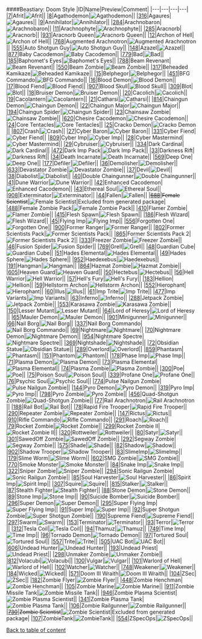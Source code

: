 ####Beastiary: Doom Style
|ID|Name|Preview|Comment|
|---|---|---|---|
|[7](../data/0007.zip)|Afrit|![Afrit](images/beastiary/afrit.png)||
|[8](../data/0008.zip)|Agathodemon|![Agathodemon](images/beastiary/agathodemon.png)||
|[316](../data/0316.zip)|Agaures|![Agaures](images/beastiary/agaures.png)||
|[9](../data/0009.zip)|Annihilator|![Annihilator](images/beastiary/annihilator.png)||
|[284](../data/0284.zip)|Arachnobaron|![Arachnobaron](images/beastiary/arachnobaron.png)||
|[11](../data/0011.zip)|Arachnophyte|![Arachnophyte](images/beastiary/arachnophyte.png)||
|[285](../data/0285.zip)|Aracnorb|![Aracnorb](images/beastiary/aracnorb.png)||
|[931](../data/0931.zip)|Aracnorb Queen|![Aracnorb Queen](images/beastiary/aracnorbqueen.png)||
|[12](../data/0012.zip)|Archon of Hell|![Archon of Hell](images/beastiary/archonofhell.png)||
|[768](../data/0768.zip)|Augmented Arachnotron|![Augmented Arachnotron](images/beastiary/arachnotronmk2.png)||
|[555](../data/0555.zip)|Auto Shotgun Guy|![Auto Shotgun Guy](images/beastiary/autoshotgunguy.png)||
|[148](../data/0148.zip)|Azazel|![Azazel](images/beastiary/azazel.png)||
|[877](../data/0877.zip)|Baby Cacodemon|![Baby Cacodemon](images/beastiary/babycaco.png)||
|[779](../data/0779.zip)|Bad|![Bad](images/beastiary/bad.png)||
|[185](../data/0185.zip)|Baphomet's Eyes|![Baphomet's Eyes](images/beastiary/eyes.png)||
|[788](../data/0788.zip)|Beam Revenant|![Beam Revenant](images/beastiary/beamrevenant.png)||
|[550](../data/0550.zip)|Beam Zombie|![Beam Zombie](images/beastiary/beamzombie.png)||
|[317](../data/0317.zip)|Beheaded Kamikaze|![Beheaded Kamikaze](images/beastiary/beheadedkamikazi.png)||
|[15](../data/0015.zip)|Belphegor|![Belphegor](images/beastiary/belphegor.png)||
|[451](../data/0451.zip)|BFG Commando|![BFG Commando](images/beastiary/bfgcommando.png)||
|[16](../data/0016.zip)|Blood Demon|![Blood Demon](images/beastiary/blooddemon.png)||
|[17](../data/0017.zip)|Blood Fiend|![Blood Fiend](images/beastiary/bloodfiend.png)||
|[907](../data/0907.zip)|Blood Skull|![Blood Skull](images/beastiary/bloodskull.png)||
|[309](../data/0309.zip)|Blot|![Blot](images/beastiary/blot.png)||
|[18](../data/0018.zip)|Bruiser Demon|![Bruiser Demon](images/beastiary/bruiserdemon.png)||
|[20](../data/0020.zip)|Cacolich|![Cacolich](images/beastiary/cacolich.png)||
|[19](../data/0019.zip)|Cacolantern|![Cacolantern](images/beastiary/cacolantern.png)||
|[21](../data/0021.zip)|Catharsi|![Catharsi](images/beastiary/catharsi.png)||
|[814](../data/0814.zip)|Chaingun Demon|![Chaingun Demon](images/beastiary/chaingundemon.png)||
|[22](../data/0022.zip)|Chaingun Major|![Chaingun Major](images/beastiary/chaingunmajor.png)||
|[194](../data/0194.zip)|Chaingun Spider|![Chaingun Spider](images/beastiary/chaingunspider.png)||
|[23](../data/0023.zip)|Chainsaw Zombie|![Chainsaw Zombie](images/beastiary/chainsawzombie.png)||
|[620](../data/0620.zip)|Chesire Cacodemon|![Chesire Cacodemon](images/beastiary/chesirecacodemon.png)||
|[24](../data/0024.zip)|Core Tentacles|![Core Tentacles](images/beastiary/coretentacles.png)||
|[25](../data/0025.zip)|Cracko Demon|![Cracko Demon](images/beastiary/crackodemon.png)||
|[807](../data/0807.zip)|Crash|![Crash](images/beastiary/crash.png)||
|[27](../data/0027.zip)|Cyber Baron|![Cyber Baron](images/beastiary/cyberbaron.png)||
|[331](../data/0331.zip)|Cyber Fiend|![Cyber Fiend](images/beastiary/cyberfiend.png)||
|[809](../data/0809.zip)|Cyber Imp|![Cyber Imp](images/beastiary/cyberimp.png)||
|[28](../data/0028.zip)|Cyber Mastermind|![Cyber Mastermind](images/beastiary/cybermastermind.png)||
|[29](../data/0029.zip)|Cybruiser|![Cybruiser](images/beastiary/cybruiser.png)||
|[334](../data/0334.zip)|Dark Cardinal|![Dark Cardinal](images/beastiary/darkcardinal.png)||
|[472](../data/0472.zip)|Dark Imp Pack|![Dark Imp Pack](images/beastiary/darkimppack.png)||
|[33](../data/0033.zip)|Darkness Rift|![Darkness Rift](images/beastiary/darknessrift.png)||
|[34](../data/0034.zip)|Death Incarnate|![Death Incarnate](images/beastiary/deathincarnate.png)||
|[569](../data/0569.zip)|Deep One|![Deep One](images/beastiary/deepone.png)||
|[177](../data/0177.zip)|Defiler|![Defiler](images/beastiary/defiler.png)||
|[36](../data/0036.zip)|Demolisher|![Demolisher](images/beastiary/demolisher.png)||
|[633](../data/0633.zip)|Devastator Zombie|![Devastator Zombie](images/beastiary/devastatorzombie.png)||
|[37](../data/0037.zip)|Devil|![Devil](images/beastiary/devil.png)||
|[38](../data/0038.zip)|Diabolist|![Diabolist](images/beastiary/diabolist.png)||
|[40](../data/0040.zip)|Double Chaingunner|![Double Chaingunner](images/beastiary/doublechaingunner.png)||
|[41](../data/0041.zip)|Dune Warrior|![Dune Warrior](images/beastiary/dunewarrior.png)||
|[42](../data/0042.zip)|Enhanced Cacodemon|![Enhanced Cacodemon](images/beastiary/enhancedcaco.png)||
|[43](../data/0043.zip)|Ethereal Soul|![Ethereal Soul](images/beastiary/etherealsoul.png)||
|[908](../data/0908.zip)|Exterminator|![Exterminator](images/beastiary/exterminator.png)||
|[44](../data/0044.zip)|Fallen|![Fallen](images/beastiary/fallen.png)||
|~~[688](../data/0688.zip)~~|~~Female Scientist~~|![Female Scientist](images/beastiary/femalescientist.png)|Excluded from generated package|
|[488](../data/0488.zip)|Female Zombie Pack|![Female Zombie Pack](images/beastiary/femalezombiepack.png)||
|[410](../data/0410.zip)|Flamer Zombie|![Flamer Zombie](images/beastiary/flamerzombie.png)||
|[415](../data/0415.zip)|Flesh Spawn|![Flesh Spawn](images/beastiary/fleshspawn.png)||
|[186](../data/0186.zip)|Flesh Wizard|![Flesh Wizard](images/beastiary/fleshwizard.png)||
|[45](../data/0045.zip)|Flying Imp|![Flying Imp](images/beastiary/flyingimp.png)||
|[556](../data/0556.zip)|Forgotten One|![Forgotten One](images/beastiary/forgottenone.png)||
|[900](../data/0900.zip)|Former Ranger|![Former Ranger](images/beastiary/formerranger.png)||
|[802](../data/0802.zip)|Former Scientists Pack|![Former Scientists Pack](images/beastiary/formerscientists.png)||
|[865](../data/0865.zip)|Former Scientists Pack 2|![Former Scientists Pack 2](images/beastiary/formerscientists2.png)||
|[333](../data/0333.zip)|Freezer Zombie|![Freezer Zombie](images/beastiary/freezerzombie.png)||
|[46](../data/0046.zip)|Fusion Spider|![Fusion Spider](images/beastiary/fusionspider.png)||
|[769](../data/0769.zip)|Grell|![Grell](images/beastiary/grell.png)||
|[48](../data/0048.zip)|Guardian Cube|![Guardian Cube](images/beastiary/guardiancube.png)||
|[51](../data/0051.zip)|Hades Elemental|![Hades Elemental](images/beastiary/helemental.png)||
|[49](../data/0049.zip)|Hades Sphere|![Hades Sphere](images/beastiary/hadessphere.png)||
|[952](../data/0952.zip)|Haedexebus|![Haedexebus](images/beastiary/haedexebus.png)||
|[191](../data/0191.zip)|Hangman|![Hangman](images/beastiary/hangman.png)||
|[864](../data/0864.zip)|Hazmat Zombie|![Hazmat Zombie](images/beastiary/hazmatzombie.png)||
|[605](../data/0605.zip)|Heaven Guard|![Heaven Guard](images/beastiary/heavenguard.png)||
|[50](../data/0050.zip)|Hectebus|![Hectebus](images/beastiary/hectebus.png)||
|[56](../data/0056.zip)|Hell Warrior|![Hell Warrior](images/beastiary/hellwarrior.png)||
|[57](../data/0057.zip)|Hell's Fury|![Hell's Fury](images/beastiary/hellsfury.png)||
|[183](../data/0183.zip)|Hellion|![Hellion](images/beastiary/hellion.png)||
|[59](../data/0059.zip)|Hellstorm Archon|![Hellstorm Archon](images/beastiary/hellstormarchon.png)||
|[552](../data/0552.zip)|Hierophant|![Hierophant](images/beastiary/hierophant.png)||
|[60](../data/0060.zip)|Illus|![Illus](images/beastiary/illus.png)||
|[61](../data/0061.zip)|Imp Trite|![Imp Trite](images/beastiary/imptrite.png)||
|[477](../data/0477.zip)|Imp Variants|![Imp Variants](images/beastiary/impvariants.png)||
|[63](../data/0063.zip)|Inferno|![Inferno](images/beastiary/inferno.png)||
|[288](../data/0288.zip)|Jetpack Zombie|![Jetpack Zombie](images/beastiary/jetpackzombie.png)||
|[553](../data/0553.zip)|Karasawa Zombie|![Karasawa Zombie](images/beastiary/karasawaguy.png)||
|[150](../data/0150.zip)|Lesser Mutant|![Lesser Mutant](images/beastiary/lessermutant.png)||
|[64](../data/0064.zip)|Lord of Heresy|![Lord of Heresy](images/beastiary/lordofheresy.png)||
|[65](../data/0065.zip)|Mauler Demon|![Mauler Demon](images/beastiary/maulerdemon.png)||
|[901](../data/0901.zip)|Minigunner|![Minigunner](images/beastiary/minigunner.png)||
|[66](../data/0066.zip)|Nail Borg|![Nail Borg](images/beastiary/nailborg.png)||
|[337](../data/0337.zip)|Nail Borg Commando|![Nail Borg Commando](images/beastiary/nailborgcommando.png)||
|[69](../data/0069.zip)|Nightmare|![Nightmare](images/beastiary/nightmare.png)||
|[70](../data/0070.zip)|Nightmare Demon|![Nightmare Demon](images/beastiary/nightmaredemon.png)||
|[954](../data/0954.zip)|Nightmare Spectre|![Nightmare Spectre](images/beastiary/nightmarespectre.png)||
|[369](../data/0369.zip)|Nightshade|![Nightshade](images/beastiary/nightshade.png)||
|[72](../data/0072.zip)|Obsidian Statue|![Obsidian Statue](images/beastiary/obsidianstatue.png)||
|[289](../data/0289.zip)|Overlord|![Overlord](images/beastiary/overlord.png)||
|[859](../data/0859.zip)|Phantasm|![Phantasm](images/beastiary/phantasm.png)||
|[151](../data/0151.zip)|Phantom|![Phantom](images/beastiary/phantom.png)||
|[178](../data/0178.zip)|Phase Imp|![Phase Imp](images/beastiary/phaseimp.png)||
|[71](../data/0071.zip)|Plasma Demon|![Plasma Demon](images/beastiary/plasmademon.png)||
|[73](../data/0073.zip)|Plasma Elemental|![Plasma Elemental](images/beastiary/plasmaelemental.png)||
|[74](../data/0074.zip)|Plasma Zombie|![Plasma Zombie](images/beastiary/plasmazombie.png)||
|[300](../data/0300.zip)|Poe|![Poe](images/beastiary/poe.png)||
|[75](../data/0075.zip)|Poison Soul|![Poison Soul](images/beastiary/poisonsoul.png)||
|[339](../data/0339.zip)|Profane One|![Profane One](images/beastiary/profaneone.png)||
|[76](../data/0076.zip)|Psychic Soul|![Psychic Soul](images/beastiary/psychicsoul.png)||
|[774](../data/0774.zip)|Pulse Nailgun Zombie|![Pulse Nailgun Zombie](images/beastiary/pulsenailgunzombie.png)||
|[144](../data/0144.zip)|Pyro Demon|![Pyro Demon](images/beastiary/pyrodemon.png)||
|[319](../data/0319.zip)|Pyro Imp|![Pyro Imp](images/beastiary/pyroimp.png)||
|[798](../data/0798.zip)|Pyro Zombie|![Pyro Zombie](images/beastiary/pyrozombie.png)||
|[456](../data/0456.zip)|Quad-Shotgun Zombie|![Quad-Shotgun Zombie](images/beastiary/quadshotgunzombie.png)||
|[77](../data/0077.zip)|Rail Arachnotron|![Rail Arachnotron](images/beastiary/railarachnotron.png)||
|[188](../data/0188.zip)|Rail Bot|![Rail Bot](images/beastiary/railbot.png)||
|[78](../data/0078.zip)|Rapid Fire Trooper|![Rapid Fire Trooper](images/beastiary/rapidfiretrooper.png)||
|[290](../data/0290.zip)|Repeater Zombie|![Repeater Zombie](images/beastiary/repeaterzombie.png)||
|[147](../data/0147.zip)|Rictus|![Rictus](images/beastiary/rictus.png)||
|[910](../data/0910.zip)|Rifle Commando|![Rifle Commando](images/beastiary/riflecommando.png)||
|[291](../data/0291.zip)|Roach|![Roach](images/beastiary/roach.png)||
|[79](../data/0079.zip)|Rocket Zombie|![Rocket Zombie](images/beastiary/rocketzombie.png)||
|[299](../data/0299.zip)|Rocket Zombie II|![Rocket Zombie II](images/beastiary/rocketzombie2.png)||
|[320](../data/0320.zip)|Rottweiler|![Rottweiler](images/beastiary/rottweiler.png)||
|[80](../data/0080.zip)|Satyr|![Satyr](images/beastiary/satyr.png)||
|[301](../data/0301.zip)|SawedOff Zombie|![SawedOff Zombie](images/beastiary/sawedoffzombie.png)||
|[292](../data/0292.zip)|Segway Zombie|![Segway Zombie](images/beastiary/segwayzombie.png)||
|[575](../data/0575.zip)|Shade|![Shade](images/beastiary/shade.png)||
|[82](../data/0082.zip)|Shadow|![Shadow](images/beastiary/shadow.png)||
|[902](../data/0902.zip)|Shadow Trooper|![Shadow Trooper](images/beastiary/shadowtrooper.png)||
|[83](../data/0083.zip)|SlimeImp|![SlimeImp](images/beastiary/slimeimp.png)||
|[179](../data/0179.zip)|Slime Worm|![Slime Worm](images/beastiary/slimeworm.png)||
|[602](../data/0602.zip)|SMG Zombie|![SMG Zombie](images/beastiary/smgzombie.png)||
|[770](../data/0770.zip)|Smoke Monster|![Smoke Monster](images/beastiary/smokemonster.png)||
|[84](../data/0084.zip)|Snake Imp|![Snake Imp](images/beastiary/snakeimp.png)||
|[322](../data/0322.zip)|Sniper Zombie|![Sniper Zombie](images/beastiary/sniperzombie.png)||
|[294](../data/0294.zip)|Sonic Railgun Zombie|![Sonic Railgun Zombie](images/beastiary/sonicrailgunzombie.png)||
|[85](../data/0085.zip)|Soul Harvester|![Soul Harvester](images/beastiary/soulharvester.png)||
|[86](../data/0086.zip)|Spirit Imp|![Spirit Imp](images/beastiary/spiritimp.png)||
|[307](../data/0307.zip)|Squire|![Squire](images/beastiary/squire.png)||
|[815](../data/0815.zip)|Stalker|![Stalker](images/beastiary/stalker.png)||
|[87](../data/0087.zip)|Stealth Fighter|![Stealth Fighter](images/beastiary/stealthfighter.png)||
|[88](../data/0088.zip)|Stone Demon|![Stone Demon](images/beastiary/stonedemon.png)||
|[89](../data/0089.zip)|Stone Imp|![Stone Imp](images/beastiary/stoneimp.png)||
|[90](../data/0090.zip)|Suicide Bomber|![Suicide Bomber](images/beastiary/suicidebomber.png)||
|[296](../data/0296.zip)|Super Demon|![Super Demon](images/beastiary/superdemon.png)||
|[295](../data/0295.zip)|Super Flying Imp|![Super Flying Imp](images/beastiary/superflyingimp.png)||
|[91](../data/0091.zip)|Super Imp|![Super Imp](images/beastiary/superimp.png)||
|[92](../data/0092.zip)|Super Shotgun Zombie|![Super Shotgun Zombie](images/beastiary/supershotgunzombie.png)||
|[190](../data/0190.zip)|Supreme Fiend|![Supreme Fiend](images/beastiary/supremefiend.png)||
|[297](../data/0297.zip)|Swarm|![Swarm](images/beastiary/swarm.png)||
|[153](../data/0153.zip)|Terminator|![Terminator](images/beastiary/terminator.png)||
|[93](../data/0093.zip)|Terror|![Terror](images/beastiary/terror.png)||
|[312](../data/0312.zip)|Tesla Coil|![Tesla Coil](images/beastiary/teslacoil.png)||
|[94](../data/0094.zip)|Thamuz|![Thamuz](images/beastiary/thamuz.png)||
|[749](../data/0749.zip)|Time Imp|![Time Imp](images/beastiary/timeimp.png)||
|[96](../data/0096.zip)|Tornado Demon|![Tornado Demon](images/beastiary/tornadodemon.png)||
|[97](../data/0097.zip)|Tortured Soul|![Tortured Soul](images/beastiary/torturedsoul.png)||
|[557](../data/0557.zip)|Trite|![Trite](images/beastiary/trite.png)||
|[505](../data/0505.zip)|UAC Bot|![UAC Bot](images/beastiary/uacbot.png)||
|[606](../data/0606.zip)|Undead Hunter|![Undead Hunter](images/beastiary/undeadhunter.png)||
|[193](../data/0193.zip)|Undead Priest|![Undead Priest](images/beastiary/undeadpriest.png)||
|[298](../data/0298.zip)|Unmaker Zombie|![Unmaker Zombie](images/beastiary/unmakerzombie.png)||
|[812](../data/0812.zip)|Volacubi|![Volacubi](images/beastiary/volacubi.png)||
|[100](../data/0100.zip)|Vulgar|![Vulgar](images/beastiary/vulgar.png)||
|[101](../data/0101.zip)|Warlord of Hell|![Warlord of Hell](images/beastiary/warlordofhell.png)||
|[102](../data/0102.zip)|Watcher|![Watcher](images/beastiary/watcher.png)||
|[748](../data/0748.zip)|Weakener|![Weakener](images/beastiary/weakener.png)||
|[184](../data/0184.zip)|Wicked|![Wicked](images/beastiary/wicked.png)||
|[571](../data/0571.zip)|Doom III Wraith|![Doom III Wraith](images/beastiary/wraithd3.png)||
|[104](../data/0104.zip)|ZSec|![ZSec](images/beastiary/zsec.png)||
|[182](../data/0182.zip)|Zombie Flyer|![Zombie Flyer](images/beastiary/zombieflyer.png)||
|[448](../data/0448.zip)|Zombie Henchman|![Zombie Henchman](images/beastiary/zombiehenchman.png)||
|[105](../data/0105.zip)|Zombie Marine|![Zombie Marine](images/beastiary/zombiemarine.png)||
|[911](../data/0911.zip)|Zombie Missile Tank|![Zombie Missile Tank](images/beastiary/zombiemissiletank.png)||
|[946](../data/0946.zip)|Zombie Plasma Scientist|![Zombie Plasma Scientist](images/beastiary/zombiescientistplasma.png)||
|[341](../data/0341.zip)|Zombie Plasma Tank|![Zombie Plasma Tank](images/beastiary/zombieplasmatank.png)||
|[106](../data/0106.zip)|Zombie Railgunner|![Zombie Railgunner](images/beastiary/zombierailgunner.png)||
|~~[730](../data/0730.zip)~~|~~Zombie Scientist~~|![Zombie Scientist](images/beastiary/zombiescientist.png)|Excluded from generated package|
|[107](../data/0107.zip)|ZombieTank|![ZombieTank](images/beastiary/zombietank.png)||
|[554](../data/0554.zip)|ZSpecOps|![ZSpecOps](images/beastiary/zspecops.png)||

[Back to table of content](../readme.md)
